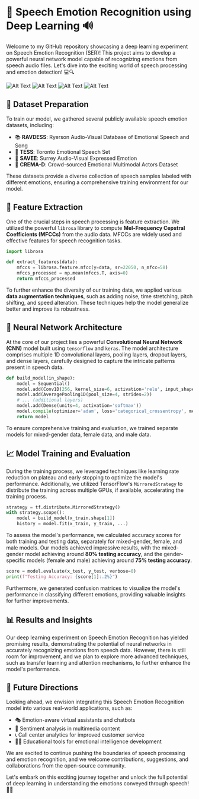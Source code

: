 # 🎤 Speech Emotion Recognition using Deep Learning 🔊

Welcome to my GitHub repository showcasing a deep learning experiment on Speech Emotion Recognition (SER)! This project aims to develop a powerful neural network model capable of recognizing emotions from speech audio files. Let's dive into the exciting world of speech processing and emotion detection! 💻🔍

![Alt Text](https://encrypted-tbn0.gstatic.com/images?q=tbn:ANd9GcTOoK_1HnzLOzSv0oavpHVvoDw2xSYYYK-iYY-a36c6cAtp6oMULFmsOBUPYLlAQmNqluU&usqp=CAU)
![Alt Text](https://camo.githubusercontent.com/ec0e2c310ef7bc717ed94626e8b74f02b5367e16011697d382f45bf996d4158a/68747470733a2f2f692e696d6775722e636f6d2f663154717669542e6a706567)
![Alt Text](https://www.mdpi.com/sensors/sensors-21-05554/article_deploy/html/images/sensors-21-05554-g001.png)
![Alt Text](https://media.springernature.com/m685/springer-static/image/art%3A10.1007%2Fs11042-020-09874-7/MediaObjects/11042_2020_9874_Fig1_HTML.png)

## 📂 Dataset Preparation

To train our model, we gathered several publicly available speech emotion datasets, including:

- 📚 **RAVDESS**: Ryerson Audio-Visual Database of Emotional Speech and Song
- 📖 **TESS**: Toronto Emotional Speech Set
- 📜 **SAVEE**: Surrey Audio-Visual Expressed Emotion
- 📗 **CREMA-D**: Crowd-sourced Emotional Multimodal Actors Dataset

These datasets provide a diverse collection of speech samples labeled with different emotions, ensuring a comprehensive training environment for our model.

## 🔬 Feature Extraction

One of the crucial steps in speech processing is feature extraction. We utilized the powerful `librosa` library to compute **Mel-Frequency Cepstral Coefficients (MFCCs)** from the audio data. MFCCs are widely used and effective features for speech recognition tasks.

```python
import librosa

def extract_features(data):
    mfccs = librosa.feature.mfcc(y=data, sr=22050, n_mfcc=58)
    mfccs_processed = np.mean(mfccs.T, axis=0)
    return mfccs_processed
```

To further enhance the diversity of our training data, we applied various **data augmentation techniques**, such as adding noise, time stretching, pitch shifting, and speed alteration. These techniques help the model generalize better and improve its robustness.

## 🧠 Neural Network Architecture

At the core of our project lies a powerful **Convolutional Neural Network (CNN)** model built using `tensorflow` and `keras`. The model architecture comprises multiple 1D convolutional layers, pooling layers, dropout layers, and dense layers, carefully designed to capture the intricate patterns present in speech data.

```python
def build_model(in_shape):
    model = Sequential()
    model.add(Conv1D(256, kernel_size=6, activation='relu', input_shape=(in_shape, 1)))
    model.add(AveragePooling1D(pool_size=4, strides=2))
    # ... (additional layers)
    model.add(Dense(units=4, activation='softmax'))
    model.compile(optimizer='adam', loss='categorical_crossentropy', metrics=['accuracy'])
    return model
```

To ensure comprehensive training and evaluation, we trained separate models for mixed-gender data, female data, and male data.

## 📈 Model Training and Evaluation

During the training process, we leveraged techniques like learning rate reduction on plateau and early stopping to optimize the model's performance. Additionally, we utilized TensorFlow's `MirroredStrategy` to distribute the training across multiple GPUs, if available, accelerating the training process.

```python
strategy = tf.distribute.MirroredStrategy()
with strategy.scope():
    model = build_model(x_train.shape[1])
    history = model.fit(x_train, y_train, ...)
```

To assess the model's performance, we calculated accuracy scores for both training and testing data, separately for mixed-gender, female, and male models. Our models achieved impressive results, with the mixed-gender model achieving around **80% testing accuracy**, and the gender-specific models (female and male) achieving around **75% testing accuracy**.

```python
score = model.evaluate(x_test, y_test, verbose=0)
print(f"Testing Accuracy: {score[1]:.2%}")
```

Furthermore, we generated confusion matrices to visualize the model's performance in classifying different emotions, providing valuable insights for further improvements.

## 📊 Results and Insights

Our deep learning experiment on Speech Emotion Recognition has yielded promising results, demonstrating the potential of neural networks in accurately recognizing emotions from speech data. However, there is still room for improvement, and we plan to explore more advanced techniques, such as transfer learning and attention mechanisms, to further enhance the model's performance.

## 🚀 Future Directions

Looking ahead, we envision integrating this Speech Emotion Recognition model into various real-world applications, such as:

- 🎭 Emotion-aware virtual assistants and chatbots
- 🎥 Sentiment analysis in multimedia content
- 📞 Call center analytics for improved customer service
- 🧑‍🏫 Educational tools for emotional intelligence development

We are excited to continue pushing the boundaries of speech processing and emotion recognition, and we welcome contributions, suggestions, and collaborations from the open-source community.

Let's embark on this exciting journey together and unlock the full potential of deep learning in understanding the emotions conveyed through speech! 🎉🔥
